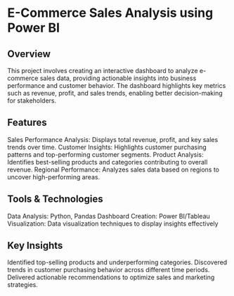 # E-Commerce Sales Analysis using Power BI

## Overview
This project involves creating an interactive dashboard to analyze e-commerce sales data, providing actionable insights into business performance and customer behavior. The dashboard highlights key metrics such as revenue, profit, and sales trends, enabling better decision-making for stakeholders.

## Features
Sales Performance Analysis: Displays total revenue, profit, and key sales trends over time.
Customer Insights: Highlights customer purchasing patterns and top-performing customer segments.
Product Analysis: Identifies best-selling products and categories contributing to overall revenue.
Regional Performance: Analyzes sales data based on regions to uncover high-performing areas.

## Tools & Technologies
Data Analysis: Python, Pandas
Dashboard Creation: Power BI/Tableau
Visualization: Data visualization techniques to display insights effectively

## Key Insights
Identified top-selling products and underperforming categories.
Discovered trends in customer purchasing behavior across different time periods.
Delivered actionable recommendations to optimize sales and marketing strategies.

